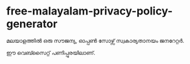 # free-malayalam-privacy-policy-generator
മലയാളത്തിൽ ഒരു സൗജന്യ, ഓപ്പൺ സോഴ്സ് സ്വകാര്യതാനയം ജനറേറ്റർ.

ഈ വെബ്സൈറ്റ് പണിപ്പുരയിലാണ്.
